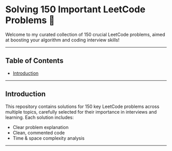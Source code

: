 # Solving 150 Important LeetCode Problems 🧩

Welcome to my curated collection of 150 crucial LeetCode problems, aimed at boosting your algorithm and coding interview skills!

---

## Table of Contents

- [Introduction](#introduction)  
<!--
-[Problem Categories](#problem-categories)  
- [How to Run the Code](#how-to-run-the-code)  
- [Progress Tracker](#progress-tracker)  
- [Contribution](#contribution)  
- [Resources](#resources)  
- [License](#license)  
!-->
---

## Introduction

This repository contains solutions for 150 key LeetCode problems across multiple topics, carefully selected for their importance in interviews and learning. Each solution includes:

- Clear problem explanation  
- Clean, commented code  
- Time & space complexity analysis
---

<!--
## Problem Categories
!-->
